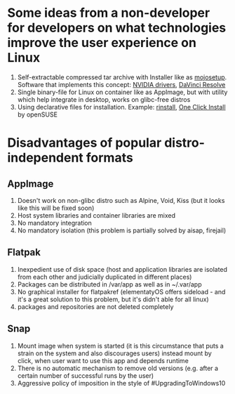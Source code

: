 # Some ideas from a non-developer for developers on what technologies improve the user experience on Linux

1. Self-extractable compressed tar archive with Installer like as [mojosetup](https://github.com/icculus/mojosetup). Software that implements this concept: [NVIDIA drivers](https://www.nvidia.com/Download/driverResults.aspx/193095/en-us/), [DaVinci Resolve](https://www.blackmagicdesign.com/products/davinciresolve)
2. Single binary-file for Linux on container like as AppImage, but with utility which help integrate in desktop, works on glibc-free distros
3. Using declarative files for installation. Example: [rinstall](https://github.com/danyspin97/rinstall), [One Click Install](https://en.opensuse.org/openSUSE:One_Click_Install) by openSUSE

# Disadvantages of popular distro-independent formats

## AppImage
 
1. Doesn't work on non-glibc distro such as Alpine, Void, Kiss (but it looks like this will be fixed soon)
2. Host system libraries and container libraries are mixed
3. No mandatory integration
4. No mandatory isolation (this problem is partially solved by aisap, firejail)
 
 ## Flatpak
 
1. Inexpedient use of disk space (host and application libraries are isolated from each other and judicially duplicated in different places)
2. Packages can be distributed in /var/app as well as in ~/.var/app
3. No graphical installer for flatpakref (elementatyOS offers sideload - and it's a great solution to this problem, but it's didn't able for all linux)
4. packages and repositories are not deleted completely
 
 ## Snap
 
1. Mount image when system is started (it is this circumstance that puts a strain on the system and also discourages users) instead mount by click, when user want to use this app and depends runtime
2. There is no automatic mechanism to remove old versions (e.g. after a certain number of successful runs by the user)
3. Aggressive policy of imposition in the style of #UpgradingToWindows10
